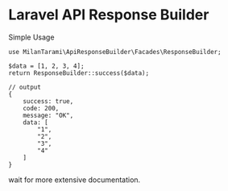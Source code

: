# Laravel API Response Builder

Simple Usage
```
use MilanTarami\ApiResponseBuilder\Facades\ResponseBuilder;

$data = [1, 2, 3, 4];
return ResponseBuilder::success($data);

// output
{
    success: true,
    code: 200,
    message: "OK",
    data: [
        "1",
        "2",
        "3",
        "4"
    ]
}
```

wait for more extensive documentation.

